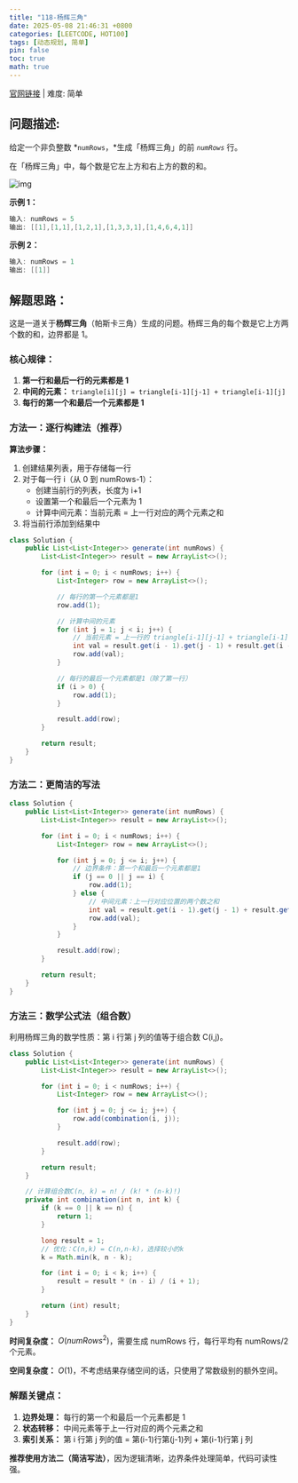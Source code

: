 ```yaml
---
title: "118-杨辉三角"
date: 2025-05-08 21:46:31 +0800
categories: [LEETCODE, HOT100]
tags: [动态规划, 简单]
pin: false
toc: true
math: true
---
```


[官网链接](https://leetcode.cn/problems/pascals-triangle/) \| 难度: 简单

## 问题描述:

给定一个非负整数 *`numRows`，*生成「杨辉三角」的前 _`numRows`_ 行。

在「杨辉三角」中，每个数是它左上方和右上方的数的和。

![img](../assets/img/posts/leetcode/p118_0.gif)

**示例 1：**

```java
输入: numRows = 5
输出: [[1],[1,1],[1,2,1],[1,3,3,1],[1,4,6,4,1]]
```

**示例 2：**

```java
输入: numRows = 1
输出: [[1]]
```

## 解题思路：

这是一道关于**杨辉三角**（帕斯卡三角）生成的问题。杨辉三角的每个数是它上方两个数的和，边界都是 1。

### 核心规律：

1. **第一行和最后一行的元素都是 1**
2. **中间的元素：** `triangle[i][j] = triangle[i-1][j-1] + triangle[i-1][j]`
3. **每行的第一个和最后一个元素都是 1**

### 方法一：逐行构建法（推荐）

**算法步骤：**

1. 创建结果列表，用于存储每一行
2. 对于每一行 i（从 0 到 numRows-1）：
   - 创建当前行的列表，长度为 i+1
   - 设置第一个和最后一个元素为 1
   - 计算中间元素：当前元素 = 上一行对应的两个元素之和
3. 将当前行添加到结果中

```java
class Solution {
    public List<List<Integer>> generate(int numRows) {
        List<List<Integer>> result = new ArrayList<>();

        for (int i = 0; i < numRows; i++) {
            List<Integer> row = new ArrayList<>();

            // 每行的第一个元素都是1
            row.add(1);

            // 计算中间的元素
            for (int j = 1; j < i; j++) {
                // 当前元素 = 上一行的 triangle[i-1][j-1] + triangle[i-1][j]
                int val = result.get(i - 1).get(j - 1) + result.get(i - 1).get(j);
                row.add(val);
            }

            // 每行的最后一个元素都是1（除了第一行）
            if (i > 0) {
                row.add(1);
            }

            result.add(row);
        }

        return result;
    }
}
```

### 方法二：更简洁的写法

```java
class Solution {
    public List<List<Integer>> generate(int numRows) {
        List<List<Integer>> result = new ArrayList<>();

        for (int i = 0; i < numRows; i++) {
            List<Integer> row = new ArrayList<>();

            for (int j = 0; j <= i; j++) {
                // 边界条件：第一个和最后一个元素都是1
                if (j == 0 || j == i) {
                    row.add(1);
                } else {
                    // 中间元素：上一行对应位置的两个数之和
                    int val = result.get(i - 1).get(j - 1) + result.get(i - 1).get(j);
                    row.add(val);
                }
            }

            result.add(row);
        }

        return result;
    }
}
```

### 方法三：数学公式法（组合数）

利用杨辉三角的数学性质：第 i 行第 j 列的值等于组合数 C(i,j)。

```java
class Solution {
    public List<List<Integer>> generate(int numRows) {
        List<List<Integer>> result = new ArrayList<>();

        for (int i = 0; i < numRows; i++) {
            List<Integer> row = new ArrayList<>();

            for (int j = 0; j <= i; j++) {
                row.add(combination(i, j));
            }

            result.add(row);
        }

        return result;
    }

    // 计算组合数C(n, k) = n! / (k! * (n-k)!)
    private int combination(int n, int k) {
        if (k == 0 || k == n) {
            return 1;
        }

        long result = 1;
        // 优化：C(n,k) = C(n,n-k)，选择较小的k
        k = Math.min(k, n - k);

        for (int i = 0; i < k; i++) {
            result = result * (n - i) / (i + 1);
        }

        return (int) result;
    }
}
```

**时间复杂度：** $O(numRows^2)$，需要生成 numRows 行，每行平均有 numRows/2 个元素。

**空间复杂度：** $O(1)$，不考虑结果存储空间的话，只使用了常数级别的额外空间。

### 解题关键点：

1. **边界处理：** 每行的第一个和最后一个元素都是 1
2. **状态转移：** 中间元素等于上一行对应的两个元素之和
3. **索引关系：** 第 i 行第 j 列的值 = 第(i-1)行第(j-1)列 + 第(i-1)行第 j 列

**推荐使用方法二（简洁写法）**，因为逻辑清晰，边界条件处理简单，代码可读性强。
